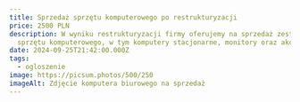 ```yaml
---
title: Sprzedaż sprzętu komputerowego po restrukturyzacji
price: 2500 PLN
description: W wyniku restrukturyzacji firmy oferujemy na sprzedaż zestaw
  sprzętu komputerowego, w tym komputery stacjonarne, monitory oraz akcesoria.
date: 2024-09-25T21:42:00.000Z
tags:
  - ogloszenie
image: https://picsum.photos/500/250
imageAlt: Zdjęcie komputera biurowego na sprzedaż
---
```


